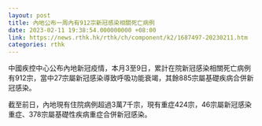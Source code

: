 ```yaml
---
layout: post
title: 內地公布一周內有912宗新冠感染相關死亡病例
date: 2023-02-11 19:38:54.000000000 +08:00
link: https://news.rthk.hk/rthk/ch/component/k2/1687497-20230211.htm
categories: rthk
---
```


中國疾控中心公布內地新冠疫情，本月3至9日，累計在院新冠感染相關死亡病例有912宗，當中27宗屬新冠感染導致呼吸功能衰竭，其餘885宗屬基礎疾病合併新冠感染。

截至前日，內地現有住院病例超過3萬7千宗，現有重症424宗，46宗屬新冠感染重症、378宗屬基礎性疾病重症合併新冠感染。
